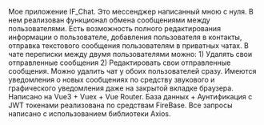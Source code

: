 Мое приложение IF_Chat. Это мессенджер написанный мною с нуля. В нем реализован функционал обмена сообщениями между пользователями.
Есть возможность полного редактирования информации о пользователе, добавления пользователя в контакты, отправка текстового сообщения пользователям в приватных чатах.
В чате переписки между двумя пользователями можно: 1) Удалять свои отправленные сообщения 2) Редактировать свои отправленные сообщения. Можно удалить чат у обоих пользователей сразу.
Имеются уведомления о новых сообщениях по средству звукового и графического уведомления даже на закрытой вкладке браузера. 
Написано на Vue3 + Vuex + Vue Router.
База данных + Аунтификация с JWT токенами реализована по средствам FireBase. Все запросы написано с использованием библиотеки Axios.
